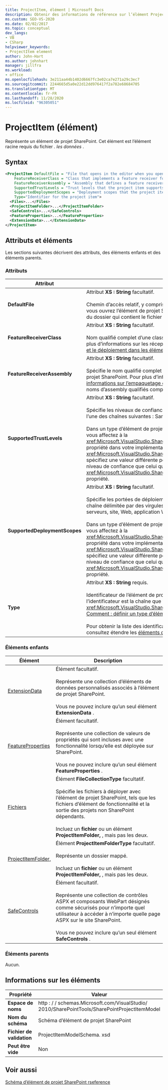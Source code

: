 ```yaml
---
title: ProjectItem, élément | Microsoft Docs
description: Obtenir des informations de référence sur l’élément ProjectItem, qui représente un élément de projet SharePoint dans la référence de schéma XML d’élément de projet SharePoint.
ms.custom: SEO-VS-2020
ms.date: 02/02/2017
ms.topic: conceptual
dev_langs:
- VB
- CSharp
helpviewer_keywords:
- ProjectItem element
author: John-Hart
ms.author: johnhart
manager: jillfra
ms.workload:
- office
ms.openlocfilehash: 3e211aa44b1402d6667fc3e02ca7e271a29c3ec7
ms.sourcegitcommit: 2244665d5a0e22d12dd976417f2a782e68684705
ms.translationtype: MT
ms.contentlocale: fr-FR
ms.lasthandoff: 11/28/2020
ms.locfileid: "96305051"
---
```

# <a name="projectitem-element"></a>ProjectItem (élément)
  Représente un élément de projet SharePoint. Cet élément est l’élément racine requis du fichier *. les données* .

## <a name="syntax"></a>Syntax

```xml
<ProjectItem DefaultFile = "File that opens in the editor when you open the project item"
    FeatureReceiverClass = "Class that implements a feature receiver for the project item"
    FeatureReceiverAssembly = "Assembly that defines a feature receiver for the project item"
    SupportedTrustLevels = "Trust levels that the project item supports"
    SupportedDeploymentScopes = "Deployment scopes that the project item supports"
    Type="Identifier for the project item">
  <Files>...</Files>
  <ProjectItemFolder>...</ProjectItemFolder>
  <SafeControls>...</SafeControls>
  <FeatureProperties>...</FeatureProperties>
  <ExtensionData>...</ExtensionData>
</ProjectItem>
```

## <a name="attributes-and-elements"></a>Attributs et éléments
 Les sections suivantes décrivent des attributs, des éléments enfants et des éléments parents.

### <a name="attributes"></a>Attributs

|Attribut|Description|
|---------------|-----------------|
|**DefaultFile**|Attribut **XS : String** facultatif.<br /><br /> Chemin d’accès relatif, y compris le nom de fichier, du fichier qui s’ouvre dans l’éditeur Visual Studio lorsque vous ouvrez l’élément de projet SharePoint dans **Explorateur de solutions**. Le chemin d’accès est relatif à partir du dossier qui contient le fichier *. resdonnées* .|
|**FeatureReceiverClass**|Attribut **XS : String** facultatif.<br /><br /> Nom qualifié complet d’une classe de récepteur de fonctionnalité pour cet élément de projet SharePoint. Pour plus d’informations sur les récepteurs de fonctionnalités, consultez [fournir des informations sur l’empaquetage et le déploiement dans les éléments de projet](../sharepoint/providing-packaging-and-deployment-information-in-project-items.md).|
|**FeatureReceiverAssembly**|Attribut **XS : String** facultatif.<br /><br /> Spécifie le nom qualifié complet d’un assembly qui définit un récepteur de fonctionnalité pour cet élément de projet SharePoint. Pour plus d’informations sur les récepteurs de fonctionnalités, consultez [fournir des informations sur l’empaquetage et le déploiement dans les éléments de projet](../sharepoint/providing-packaging-and-deployment-information-in-project-items.md). Pour plus d’informations sur les noms d’assembly qualifiés complets, consultez [noms d’assemblys](/dotnet/framework/app-domains/assembly-names).|
|**SupportedTrustLevels**|Attribut **XS : String** facultatif.<br /><br /> Spécifie les niveaux de confiance que cet élément de projet SharePoint prend en charge. Cette valeur peut être l’une des chaînes suivantes : Sandboxed, FullTrust ou All. La valeur All spécifie All Sandboxed et FullTrust.<br /><br /> Dans un type d’élément de projet SharePoint personnalisé, la valeur de cet attribut correspond à la valeur que vous affectez à la <xref:Microsoft.VisualStudio.SharePoint.ISharePointProjectItemTypeDefinition.SupportedTrustLevels%2A> propriété dans votre implémentation de la <xref:Microsoft.VisualStudio.SharePoint.ISharePointProjectItemTypeProvider.InitializeType%2A> méthode. Si vous spécifiez une valeur différente pour cet attribut, Visual Studio remplace la valeur afin qu’elle spécifie le même niveau de confiance que celui que vous spécifiez dans la <xref:Microsoft.VisualStudio.SharePoint.ISharePointProjectItemTypeDefinition.SupportedTrustLevels%2A> propriété.|
|**SupportedDeploymentScopes**|Attribut **XS : String** facultatif.<br /><br /> Spécifie les portées de déploiement que cet élément de projet SharePoint prend en charge. Cette valeur est une chaîne délimitée par des virgules qui se compose d’une ou plusieurs des chaînes suivantes : batterie de serveurs, site, Web, application Web ou package. Par exemple : `Web, Site`<br /><br /> Dans un type d’élément de projet SharePoint personnalisé, la valeur de cet attribut correspond à la valeur que vous affectez à la <xref:Microsoft.VisualStudio.SharePoint.ISharePointProjectItemTypeDefinition.SupportedDeploymentScopes%2A> propriété dans votre implémentation de la <xref:Microsoft.VisualStudio.SharePoint.ISharePointProjectItemTypeProvider.InitializeType%2A> méthode. Si vous spécifiez une valeur différente pour cet attribut, Visual Studio remplace la valeur afin qu’elle spécifie le même niveau de confiance que celui que vous spécifiez dans la <xref:Microsoft.VisualStudio.SharePoint.ISharePointProjectItemTypeDefinition.SupportedDeploymentScopes%2A> propriété.|
|**Type**|Attribut **XS : String** requis.<br /><br /> Identificateur de l’élément de projet SharePoint. Dans un type d’élément de projet SharePoint personnalisé, l’identificateur est la chaîne que vous transmettez au <xref:Microsoft.VisualStudio.SharePoint.SharePointProjectItemTypeAttribute> . Pour plus d’informations, consultez [Comment : définir un type d’élément de projet SharePoint](../sharepoint/how-to-define-a-sharepoint-project-item-type.md).<br /><br /> Pour obtenir la liste des identificateurs des éléments de projet SharePoint intégrés inclus dans Visual Studio, consultez étendre les [éléments de projet SharePoint](../sharepoint/extending-sharepoint-project-items.md).|

### <a name="child-elements"></a>Éléments enfants

|Élément|Description|
|-------------|-----------------|
|[ExtensionData](../sharepoint/extensiondata-element.md)|Élément facultatif.<br /><br /> Représente une collection d’éléments de données personnalisés associés à l’élément de projet SharePoint.<br /><br /> Vous ne pouvez inclure qu’un seul élément **ExtensionData** .|
|[FeatureProperties](../sharepoint/featureproperties-element.md)|Élément facultatif.<br /><br /> Représente une collection de valeurs de propriétés qui sont incluses avec une fonctionnalité lorsqu’elle est déployée sur SharePoint.<br /><br /> Vous ne pouvez inclure qu’un seul élément **FeatureProperties** .|
|[Fichiers](../sharepoint/files-element.md)|Élément **FileCollectionType** facultatif.<br /><br /> Spécifie les fichiers à déployer avec l’élément de projet SharePoint, tels que les fichiers d’élément de fonctionnalité et la sortie des projets non SharePoint dépendants.<br /><br /> Incluez un **fichier** ou un élément **ProjectItemFolder,** , mais pas les deux.|
|[ProjectItemFolder,](../sharepoint/projectitemfolder-element.md)|Élément **ProjectItemFolderType** facultatif.<br /><br /> Représente un dossier mappé.<br /><br /> Incluez un **fichier** ou un élément **ProjectItemFolder,** , mais pas les deux.|
|[SafeControls](../sharepoint/safecontrols-element.md)|Élément facultatif.<br /><br /> Représente une collection de contrôles ASPX et composants WebPart désignés comme sécurisés pour n’importe quel utilisateur à accéder à n’importe quelle page ASPX sur le site SharePoint.<br /><br /> Vous ne pouvez inclure qu’un seul élément **SafeControls** .|

### <a name="parent-elements"></a>Éléments parents
 Aucun.

## <a name="element-information"></a>Informations sur les éléments

|Propriété|Valeur|
|-|-|
|**Espace de noms**|http : \/ \/ schemas.Microsoft.com/VisualStudio/<br>2010/SharePointTools/SharePointProjectItemModel|
|**Nom du schéma**|Schéma d’élément de projet SharePoint|
|**Fichier de validation**|ProjectItemModelSchema. xsd|
|**Peut être vide**|Non|

## <a name="see-also"></a>Voir aussi
[Schéma d’élément de projet SharePoint rseference](../sharepoint/sharepoint-project-item-schema-reference.md)
